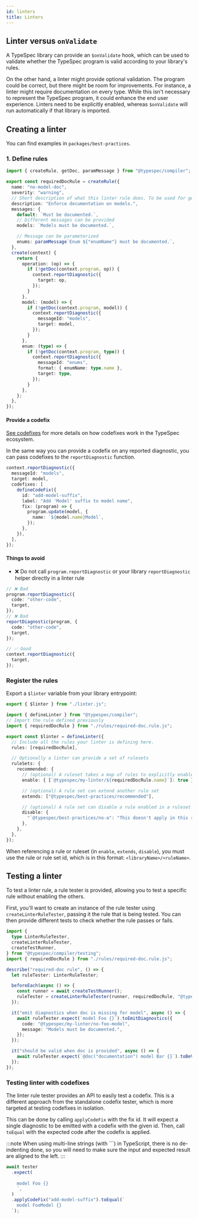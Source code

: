```yaml
---
id: linters
title: Linters
---
```


## Linter versus `onValidate`

A TypeSpec library can provide an `$onValidate` hook, which can be used to validate whether the TypeSpec program is valid according to your library's rules.

On the other hand, a linter might provide optional validation. The program could be correct, but there might be room for improvements. For instance, a linter might require documentation on every type. While this isn't necessary to represent the TypeSpec program, it could enhance the end user experience. Linters need to be explicitly enabled, whereas `$onValidate` will run automatically if that library is imported.

## Creating a linter

You can find examples in `packages/best-practices`.

### 1. Define rules

```ts
import { createRule, getDoc, paramMessage } from "@typespec/compiler";

export const requiredDocRule = createRule({
  name: "no-model-doc",
  severity: "warning",
  // Short description of what this linter rule does. To be used for generated summary of a linter.
  description: "Enforce documentation on models.",
  messages: {
    default: `Must be documented.`,
    // Different messages can be provided
    models: `Models must be documented.`,

    // Message can be parameterized
    enums: paramMessage`Enum ${"enumName"} must be documented.`,
  },
  create(context) {
    return {
      operation: (op) => {
        if (!getDoc(context.program, op)) {
          context.reportDiagnostic({
            target: op,
          });
        }
      },
      model: (model) => {
        if (!getDoc(context.program, model)) {
          context.reportDiagnostic({
            messageId: "models",
            target: model,
          });
        }
      },
      enum: (type) => {
        if (!getDoc(context.program, type)) {
          context.reportDiagnostic({
            messageId: "enums",
            format: { enumName: type.name },
            target: type,
          });
        }
      },
    };
  },
});
```

#### Provide a codefix

[See codefixes](./codefixes.md) for more details on how codefixes work in the TypeSpec ecosystem.

In the same way you can provide a codefix on any reported diagnostic, you can pass codefixes to the `reportDiagnostic` function.

```ts
context.reportDiagnostic({
  messageId: "models",
  target: model,
  codefixes: [
    defineCodeFix({
      id: "add-model-suffix",
      label: "Add 'Model' suffix to model name",
      fix: (program) => {
        program.update(model, {
          name: `${model.name}Model`,
        });
      },
    }),
  ],
});
```

#### Things to avoid

- ❌ Do not call `program.reportDiagnostic` or your library `reportDiagnostic` helper directly in a linter rule

```ts
// ❌ Bad
program.reportDiagnostic({
  code: "other-code",
  target,
});
// ❌ Bad
reportDiagnostic(program, {
  code: "other-code",
  target,
});

// ✅ Good
context.reportDiagnostic({
  target,
});
```

### Register the rules

<!-- cspell:disable-next-line -->

Export a `$linter` variable from your library entrypoint:

```ts title="index.ts"
export { $linter } from "./linter.js";
```

```ts title="linter.ts"
import { defineLinter } from "@typespec/compiler";
// Import the rule defined previously
import { requiredDocRule } from "./rules/required-doc.rule.js";

export const $linter = defineLinter({
  // Include all the rules your linter is defining here.
  rules: [requiredDocRule],

  // Optionally a linter can provide a set of rulesets
  ruleSets: {
    recommended: {
      // (optional) A ruleset takes a map of rules to explicitly enable
      enable: { [`@typespec/my-linter/${requiredDocRule.name}`]: true },

      // (optional) A rule set can extend another rule set
      extends: ["@typespec/best-practices/recommended"],

      // (optional) A rule set can disable a rule enabled in a ruleset it extended.
      disable: {
        "`@typespec/best-practices/no-a": "This doesn't apply in this ruleset.",
      },
    },
  },
});
```

When referencing a rule or ruleset (in `enable`, `extends`, `disable`), you must use the rule or rule set id, which is in this format: `<libraryName>/<ruleName>`.

## Testing a linter

To test a linter rule, a rule tester is provided, allowing you to test a specific rule without enabling the others.

First, you'll want to create an instance of the rule tester using `createLinterRuleTester`, passing it the rule that is being tested. You can then provide different tests to check whether the rule passes or fails.

```ts
import {
  type LinterRuleTester,
  createLinterRuleTester,
  createTestRunner,
} from "@typespec/compiler/testing";
import { requiredDocRule } from "./rules/required-doc.rule.js";

describe("required-doc rule", () => {
  let ruleTester: LinterRuleTester;

  beforeEach(async () => {
    const runner = await createTestRunner();
    ruleTester = createLinterRuleTester(runner, requiredDocRule, "@typespec/my-linter");
  });

  it("emit diagnostics when doc is missing for model", async () => {
    await ruleTester.expect(`model Foo {}`).toEmitDiagnostics({
      code: "@typespec/my-linter/no-foo-model",
      message: "Models must be documented.",
    });
  });

  it("should be valid when doc is provided", async () => {
    await ruleTester.expect(`@doc("documentation") model Bar {}`).toBeValid();
  });
});
```

### Testing linter with codefixes

The linter rule tester provides an API to easily test a codefix. This is a different approach from the standalone codefix tester, which is more targeted at testing codefixes in isolation.

This can be done by calling `applyCodeFix` with the fix id. It will expect a single diagnostic to be emitted with a codefix with the given id. Then, call `toEqual` with the expected code after the codefix is applied.

:::note
When using multi-line strings (with `\``) in TypeScript, there is no de-indenting done, so you will need to make sure the input and expected result are aligned to the left.
:::

```ts
await tester
  .expect(
    `        
    model Foo {}
    `,
  )
  .applyCodeFix("add-model-suffix").toEqual(`
    model FooModel {}
  `);
```

